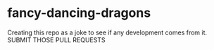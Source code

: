 # fancy-dancing-dragons
Creating this repo as a joke to see if any development comes from it. SUBMIT THOSE PULL REQUESTS

